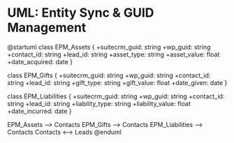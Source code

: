 # UML: Entity Sync & GUID Management

@startuml
class EPM_Assets {
  +suitecrm_guid: string
  +wp_guid: string
  +contact_id: string
  +lead_id: string
  +asset_type: string
  +asset_value: float
  +date_acquired: date
}

class EPM_Gifts {
  +suitecrm_guid: string
  +wp_guid: string
  +contact_id: string
  +lead_id: string
  +gift_type: string
  +gift_value: float
  +date_given: date
}

class EPM_Liabilities {
  +suitecrm_guid: string
  +wp_guid: string
  +contact_id: string
  +lead_id: string
  +liability_type: string
  +liability_value: float
  +date_incurred: date
}

EPM_Assets --> Contacts
EPM_Gifts --> Contacts
EPM_Liabilities --> Contacts
Contacts <--> Leads
@enduml
